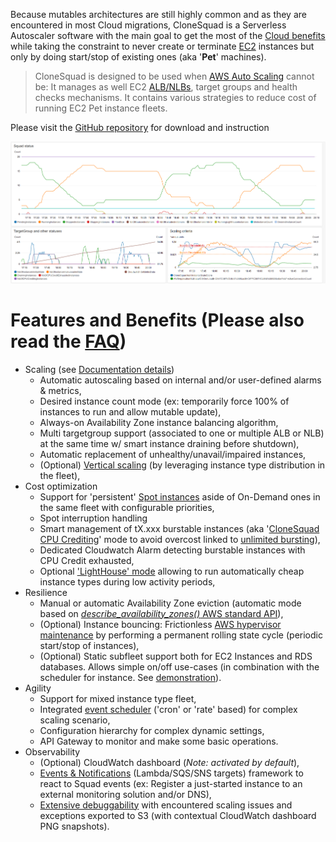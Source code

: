 
Because mutables architectures are still highly common and as they are encountered in most Cloud migrations, CloneSquad is a Serverless Autoscaler software with the main goal to get the most of the [Cloud benefits](https://aws.amazon.com/what-is-cloud-computing/) while taking the constraint
to never create or terminate [EC2](https://aws.amazon.com/ec2/) instances but only by doing start/stop of existing ones (aka '**Pet**' machines).

> CloneSquad is designed to be used when [AWS Auto Scaling](https://aws.amazon.com/autoscaling/) cannot be: It manages as well EC2 [ALB/NLBs](https://aws.amazon.com/elasticloadbalancing/), target groups and health checks mechanisms. It contains various strategies to reduce cost of running EC2 Pet instance fleets.

Please visit the [GitHub repository](https://github.com/jcjorel/clonesquad-ec2-pet-autoscaler) for download and instruction

![CloudWatch dashboard](scaling_demo_capture.png)


# Features and Benefits (Please also read the [FAQ](https://github.com/jcjorel/clonesquad-ec2-pet-autoscaler/blob/master/docs/FAQ.md))
* Scaling (see [Documentation details](https://github.com/jcjorel/clonesquad-ec2-pet-autoscaler/blob/master/docs/SCALING.md))
	- Automatic autoscaling based on internal and/or user-defined alarms & metrics,
	- Desired instance count mode (ex: temporarily force 100% of instances to run and allow mutable update),
	- Always-on Availability Zone instance balancing algorithm,
	- Multi targetgroup support (associated to one or multiple ALB or NLB) at the same time w/ smart instance draining before shutdown),
	- Automatic replacement of unhealthy/unavail/impaired instances,
	- (Optional) [Vertical scaling](https://github.com/jcjorel/clonesquad-ec2-pet-autoscaler/blob/master/docs/SCALING.md#vertical-scaling) (by leveraging instance type distribution in the fleet),
* Cost optimization
	- Support for 'persistent' [Spot instances](https://aws.amazon.com/ec2/spot/) aside of On-Demand ones in the same fleet with configurable priorities,
	- Spot interruption handling
	- Smart management of tX.xxx burstable instances (aka '[CloneSquad CPU Crediting](https://github.com/jcjorel/clonesquad-ec2-pet-autoscaler/blob/master/docs/COST_OPTIMIZATION.md#clonesquad-cpu-crediting)' mode to avoid overcost linked to [unlimited bursting](https://docs.aws.amazon.com/AWSEC2/latest/UserGuide/burstable-performance-instances-unlimited-mode.html)),
	- Dedicated Cloudwatch Alarm detecting burstable instances with CPU Credit exhausted,
	- Optional ['LightHouse' mode](https://github.com/jcjorel/clonesquad-ec2-pet-autoscaler/blob/master/docs/SCALING.md#vertical-scaling) allowing to run automatically cheap instance types during low activity periods,
* Resilience
	- Manual or automatic Availability Zone eviction (automatic mode based on [*describe_availability_zones()* AWS standard API](https://boto3.amazonaws.com/v1/documentation/api/latest/reference/services/ec2.html#EC2.Client.describe_availability_zones)),
	- (Optional) Instance bouncing: Frictionless [AWS hypervisor maintenance](https://docs.aws.amazon.com/AWSEC2/latest/UserGuide/monitoring-instances-status-check_sched.html) by performing a permanent rolling state cycle (periodic start/stop of instances),
	- (Optional) Static subfleet support both for EC2 Instances and RDS databases. Allows simple on/off use-cases (in combination with the scheduler for instance. See [demonstration](https://github.com/jcjorel/clonesquad-ec2-pet-autoscaler/blob/master/examples/environments/demo-scheduled-events/)).
* Agility
	- Support for mixed instance type fleet,
	- Integrated [event scheduler](https://github.com/jcjorel/clonesquad-ec2-pet-autoscaler/blob/master/docs/SCHEDULER.md) ('cron' or 'rate' based) for complex scaling scenario,
	- Configuration hierarchy for complex dynamic settings,
	- API Gateway to monitor and make some basic operations.
* Observability
	- (Optional) CloudWatch dashboard (*Note: activated by default*),
	- [Events & Notifications](https://github.com/jcjorel/clonesquad-ec2-pet-autoscaler/blob/master/docs/EVENTS_AND_NOTIFICATIONS.md) (Lambda/SQS/SNS targets) framework to react to Squad events (ex: Register a just-started instance to an external monitoring solution and/or DNS),
	- [Extensive debuggability](https://github.com/jcjorel/clonesquad-ec2-pet-autoscaler/blob/master/docs/BUILD_RELEASE_DEBUG.md#debugging) with encountered scaling issues and exceptions exported to S3 (with contextual CloudWatch dashboard PNG snapshots).

